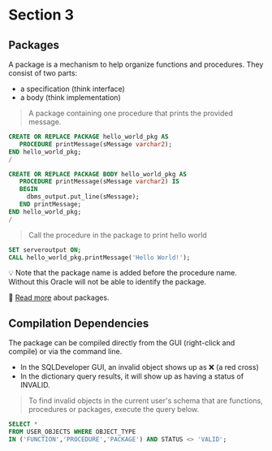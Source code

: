 # Section 3 

## Packages
A package is a mechanism to help organize functions and procedures. They consist of two parts:
- a specification (think interface)
- a body (think implementation)


> A package containing one procedure that prints the provided message.

```SQL
CREATE OR REPLACE PACKAGE hello_world_pkg AS
   PROCEDURE printMessage(sMessage varchar2);   
END hello_world_pkg;
/

CREATE OR REPLACE PACKAGE BODY hello_world_pkg AS
   PROCEDURE printMessage(sMessage varchar2) IS
   BEGIN
     dbms_output.put_line(sMessage);
   END printMessage;   
END hello_world_pkg;
/
```

> Call the procedure in the package to print hello world

```SQL
SET serveroutput ON;
CALL hello_world_pkg.printMessage('Hello World!');
```

:bulb: Note that the package name is added before the procedure name. Without this Oracle will not be able to identify the package.

:book: [Read more](https://docs.oracle.com/cd/B19306_01/appdev.102/b14261/packages.htm) about packages.

## Compilation Dependencies
The package can be compiled directly from the GUI (right-click and compile) or via the command line. 
- In the SQLDeveloper GUI, an invalid object shows up as :x: (a red cross)
- In the dictionary query results, it will show up as having a status of INVALID. 

> To find invalid objects in the current user's schema that are functions, procedures or packages, execute the query below.

```SQL
SELECT * 
FROM USER_OBJECTS WHERE OBJECT_TYPE 
IN ('FUNCTION','PROCEDURE','PACKAGE') AND STATUS <> 'VALID';
```
